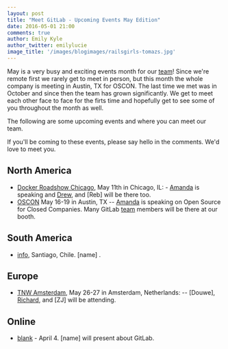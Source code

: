 ```yaml
---
layout: post
title: "Meet GitLab - Upcoming Events May Edition"
date: 2016-05-01 21:00
comments: true
author: Emily Kyle
author_twitter: emilylucie
image_title: '/images/blogimages/railsgirls-tomazs.jpg'
---
```


May is a very busy and exciting events month for our [team]! Since we're remote first we rarely get to meet in person, but this month the whole company is meeting in Austin, TX for OSCON. The last time we met was in October and since then the team has grown significantly. We get to meet each other face to face for the firts time and hopefully get to see some of you throughout the month as well. 

The following are some upcoming events and where you can meet our team.

If you'll be coming to these events, please say hello in the comments.
We'd love to meet you.

<!-- more -->

## North America
- [Docker Roadshow Chicago](http://), May 11th in Chicago, IL: - [Amanda] is speaking and [Drew], and [Reb] will be there too.
- [OSCON](http://conferences.oreilly.com/oscon/open-source-us) May 16-19 in Austin, TX -- [Amanda] is speaking on Open Source for Closed Companies. Many GitLab [team] members will be there at our booth.

## South America

- [info](http://), Santiago, Chile. [name] .

## Europe

- [TNW Amsterdam](http://thenextweb.com/conference/europe/), May 26-27 in Amsterdam, Netherlands:  -- [Douwe], [Richard], and [ZJ] will be attending. 


## Online

- [blank](http://www.blank) - April 4. [name] will present about GitLab.


[team]: https://about.gitlab.com/team/
[Amanda]: https://twitter.com/AmbassadorAwsum
[Sid]: https://twitter.com/sytses
[Felipe]: https://twitter.com/juanpintoduran
[Heather]: https://twitter.com/nearlythere
[Ashley]: https://twitter.com/theunquietone
[Marin]: https://twitter.com/maxlazio
[Job]: https://twitter.com/Jobvo
[Drew]: https://twitter.com/drewblessing
[Emily]: https://twitter.com/emilylucie
[Ivan]: https://twitter.com/inemation
[Kamil]: https://twitter.com/ayufanpl
[Richard]: https://twitter.com/catchthepidge